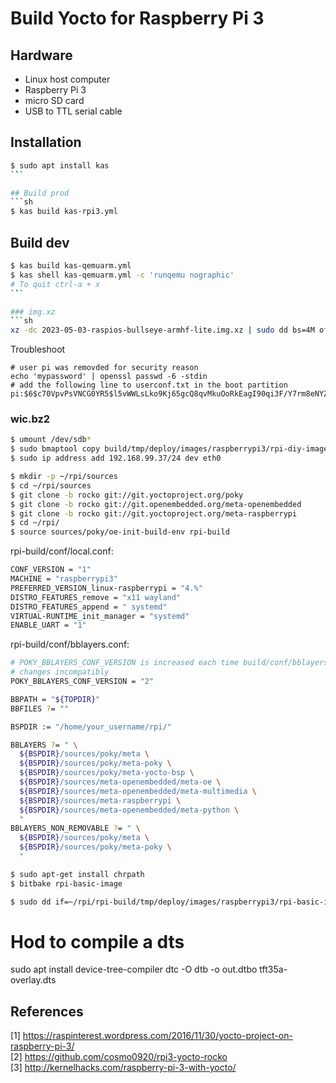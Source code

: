 # Build Yocto for Raspberry Pi 3

## Hardware
- Linux host computer
- Raspberry Pi 3
- micro SD card
- USB to TTL serial cable

## Installation

```sh
$ sudo apt install kas
`̀``

## Build prod
```sh
$ kas build kas-rpi3.yml
```

## Build dev
```sh
$ kas build kas-qemuarm.yml
$ kas shell kas-qemuarm.yml -c 'runqemu nographic'
# To quit ctrl-a + x
`̀``

### img.xz
```sh
xz -dc 2023-05-03-raspios-bullseye-armhf-lite.img.xz | sudo dd bs=4M of=/dev/sdb status=progress && sync

```

Troubleshoot
```
# user pi was removded for security reason
echo 'mypassword' | openssl passwd -6 -stdin
# add the following line to userconf.txt in the boot partition
pi:$6$c70VpvPsVNCG0YR5$l5vWWLsLko9Kj65gcQ8qvMkuOoRkEagI90qi3F/Y7rm8eNYZHW8CY6BOIKwMH7a3YYzZYL90zf304cAHL
```

### wic.bz2
```sh
$ umount /dev/sdb*
$ sudo bmaptool copy build/tmp/deploy/images/raspberrypi3/rpi-diy-image-raspberrypi3-20230716134436.rootfs.wic.bz2 /dev/sdb && sync
$ sudo ip address add 192.168.99.37/24 dev eth0
```

```sh
$ mkdir -p ~/rpi/sources
$ cd ~/rpi/sources
$ git clone -b rocko git://git.yoctoproject.org/poky
$ git clone -b rocko git://git.openembedded.org/meta-openembedded
$ git clone -b rocko git://git.yoctoproject.org/meta-raspberrypi
$ cd ~/rpi/
$ source sources/poky/oe-init-build-env rpi-build
```
rpi-build/conf/local.conf:
```sh
CONF_VERSION = "1"
MACHINE = "raspberrypi3"
PREFERRED_VERSION_linux-raspberrypi = "4.%"
DISTRO_FEATURES_remove = "x11 wayland"
DISTRO_FEATURES_append = " systemd"
VIRTUAL-RUNTIME_init_manager = "systemd"
ENABLE_UART = "1" 
```
rpi-build/conf/bblayers.conf:
```sh
# POKY_BBLAYERS_CONF_VERSION is increased each time build/conf/bblayers.conf
# changes incompatibly
POKY_BBLAYERS_CONF_VERSION = "2"

BBPATH = "${TOPDIR}"
BBFILES ?= ""

BSPDIR := "/home/your_username/rpi/"

BBLAYERS ?= " \
  ${BSPDIR}/sources/poky/meta \
  ${BSPDIR}/sources/poky/meta-poky \
  ${BSPDIR}/sources/poky/meta-yocto-bsp \
  ${BSPDIR}/sources/meta-openembedded/meta-oe \
  ${BSPDIR}/sources/meta-openembedded/meta-multimedia \
  ${BSPDIR}/sources/meta-raspberrypi \
  ${BSPDIR}/sources/meta-openembedded/meta-python \
  "
BBLAYERS_NON_REMOVABLE ?= " \
  ${BSPDIR}/sources/poky/meta \
  ${BSPDIR}/sources/poky/meta-poky \
  "
```
```sh
$ sudo apt-get install chrpath 
$ bitbake rpi-basic-image
```
```sh
$ sudo dd if=~/rpi/rpi-build/tmp/deploy/images/raspberrypi3/rpi-basic-image-raspberrypi3.rpi-sdimg of=/dev/sdX bs=4M
```

# Hod to compile a dts
sudo apt install device-tree-compiler
dtc -O dtb -o out.dtbo tft35a-overlay.dts

## References
[1] https://raspinterest.wordpress.com/2016/11/30/yocto-project-on-raspberry-pi-3/  
[2] https://github.com/cosmo0920/rpi3-yocto-rocko  
[3] http://kernelhacks.com/raspberry-pi-3-with-yocto/  


